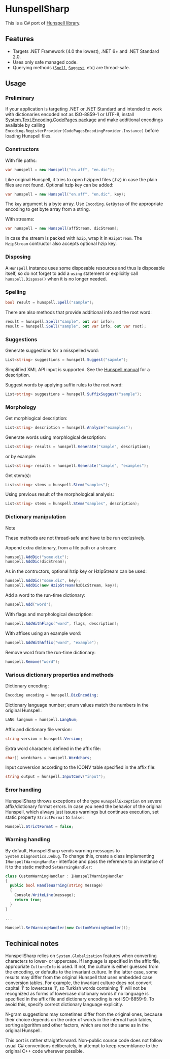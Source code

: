 ﻿# HunspellSharp

This is a C# port of [Hunspell library](https://github.com/hunspell/hunspell).


## Features

- Targets .NET Framework (4.0 the lowest), .NET 6+ and .NET Standard 2.0.
- Uses only safe managed code.
- Querying methods ([`Spell`](#spelling), [`Suggest`](#suggestions), etc) are thread-safe.


## Usage

### Preliminary

If your application is targeting .NET or .NET Standard and intended to work with dictionaries encoded not as ISO-8859-1 or UTF-8,
install [System.Text.Encoding.CodePages package](https://www.nuget.org/packages/System.Text.Encoding.CodePages/) and make additional encodings available by calling
`Encoding.RegisterProvider(CodePagesEncodingProvider.Instance)` before loading Hunspell files.

### Constructors

With file paths:

```csharp
var hunspell = new Hunspell("en.aff", "en.dic");
```

Like original Hunspell, it tries to open hzipped files (.hz) in case the plain files are not found. Optional hzip key can be added:

```csharp
var hunspell = new Hunspell("en.aff", "en.dic", key);
```

The `key` argument is a byte array. Use `Encoding.GetBytes` of the appropriate encoding to get byte array from a string.

With streams:

```csharp
var hunspell = new Hunspell(affStream, dicStream);
```

In case the stream is packed with `hzip`, wrap it in `HzipStream`. The `HzipStream` contructor also accepts optional hzip key.

### Disposing

A `Hunspell` instance uses some disposable resources and thus is disposable itself, so do not forget to add a `using` statement or explicitly call `hunspell.Dispose()` when it is no longer needed.


### Spelling

```csharp
bool result = hunspell.Spell("sample");
```

There are also methods that provide additional info and the root word:

```csharp
result = hunspell.Spell("sample", out var info);
result = hunspell.Spell("sample", out var info, out var root);
```


### Suggestions

Generate suggestions for a misspelled word:

```csharp
List<string> suggestions = hunspell.Suggest("sapmle");
```

Simplified XML API input is supported. See the [Hunspell manual](https://github.com/hunspell/hunspell/blob/master/man/hunspell.3) for a description.

Suggest words by applying suffix rules to the root word:

```csharp
List<string> suggestions = hunspell.SuffixSuggest("sample");
```

### Morphology

Get morphlogical description:

```csharp
List<string> description = hunspell.Analyze("examples");
```

Generate words using morphlogical description:

```csharp
List<string> results = hunspell.Generate("sample", description);
```

or by example:

```csharp
List<string> results = hunspell.Generate("sample", "examples");
```

Get stem(s):

```csharp
List<string> stems = hunspell.Stem("samples");
```

Using previous result of the morphological analysis:

```csharp
List<string> stems = hunspell.Stem("samples", description);
```

### Dictionary manipulation

> [!NOTE]
> These methods are not thread-safe and have to be run exclusively.

Append extra dictionary, from a file path or a stream:

```csharp
hunspell.AddDic("some.dic");
hunspell.AddDic(dicStream);
```

As in the contructors, optional hzip key or HzipStream can be used:

```csharp
hunspell.AddDic("some.dic", key);
hunspell.AddDic(new HzipStream(hzDicStream, key));
```

Add a word to the run-time dictionary:

```csharp
hunspell.Add("word");
```

With flags and morphological description:

```csharp
hunspell.AddWithFlags("word", flags, description);
```

With affixes using an example word:

```csharp
hunspell.AddWithAffix("word", "example");
```

Remove word from the run-time dictionary:

```csharp
hunspell.Remove("word");
```

### Various dictionary properties and methods

Dictionary encoding:

```csharp
Encoding encoding = hunspell.DicEncoding;
```

Dictionary language number; enum values match the numbers in the original Hunspell:

```csharp
LANG langnum = hunspell.LangNum;
```

Affix and dictionary file version:

```csharp
string version = hunspell.Version;
```

Extra word characters defined in the affix file:

```csharp
char[] wordchars = hunspell.Wordchars;
```

Input conversion according to the ICONV table specified in the affix file:

```csharp
string output = hunspell.InputConv("input");
```


### Error handling

HunspellSharp throws exceptions of the type `HunspellException` on severe affix/dictionary format errors. In case you need the behavior of the original Hunspell, which always just issues warnings but continues execution, set static property `StrictFormat` to `false`:

```csharp
Hunspell.StrictFormat = false;
```

### Warning handling

By default, HunspellSharp sends warning messages to `System.Diagnostics.Debug`. To change this, create a class implementing `IHunspellWarningHandler` interface and pass the reference to an instance of it to the static method `SetWarningHandler`:

```csharp
class CustomWarningHandler : IHunspellWarningHandler
{
  public bool HandleWarning(string message)
  {
    Console.WriteLine(message);
    return true;
  }
}

...

Hunspell.SetWarningHandler(new CustomWarningHandler());
```


## Techinical notes

HunspellSharp relies on `System.Globalization` features when converting characters to lower- or uppercase.
If language is specified in the affix file, appropriate `CultureInfo` is used. 
If not, the culture is either guessed from the encoding, or defaults to the invariant culture.
In the latter case, some results may differ from the original Hunspell that uses embedded case conversion tables.
For example, the invariant culture does not convert capital 'İ' to lowercase 'i', so Turkish words containing 'İ'
will not be recognized as forms of lowercase dictionary words if no language is specified in the affix file and
dictionary encoding is not ISO-8859-9. To avoid this, specify correct dictionary language explicitly.

N-gram suggestions may sometimes differ from the original ones, because their choice depends on the order of words in the internal hash tables,
sorting algorithm and other factors, which are not the same as in the original Hunspell.

This port is rather straightforward. Non-public source code does not follow usual C# conventions deliberately, in attempt to keep resemblance to the original C++ code wherever possible.
